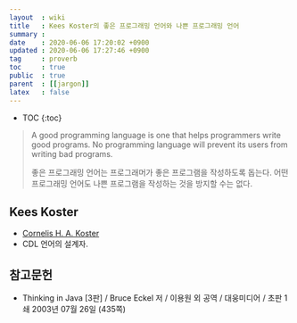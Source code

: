 ```yaml
---
layout  : wiki
title   : Kees Koster의 좋은 프로그래밍 언어와 나쁜 프로그래밍 언어
summary : 
date    : 2020-06-06 17:20:02 +0900
updated : 2020-06-06 17:27:46 +0900
tag     : proverb
toc     : true
public  : true
parent  : [[jargon]]
latex   : false
---
```

* TOC
{:toc}

> A good programming language is one that helps programmers write good programs.
No programming language will prevent its users from writing bad programs.
>
> 좋은 프로그래밍 언어는 프로그래머가 좋은 프로그램을 작성하도록 돕는다.
어떤 프로그래밍 언어도 나쁜 프로그램을 작성하는 것을 방지할 수는 없다.

## Kees Koster

- [Cornelis H. A. Koster]( https://en.wikipedia.org/wiki/Cornelis_H._A._Koster )
- CDL 언어의 설계자.

## 참고문헌

- Thinking in Java [3판] / Bruce Eckel 저 / 이용원 외 공역 / 대웅미디어 / 초판 1쇄 2003년 07월 26일 (435쪽)
